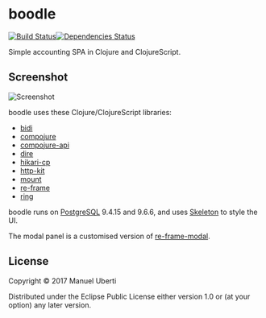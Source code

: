 # boodle

[![Build Status](https://travis-ci.org/manuel-uberti/boodle.svg?branch=master)](https://travis-ci.org/manuel-uberti/boodle)[![Dependencies Status](https://versions.deps.co/manuel-uberti/boodle/status.svg)](https://versions.deps.co/manuel-uberti/boodle)

Simple accounting SPA in Clojure and ClojureScript.

## Screenshot
![Screenshot](https://github.com/manuel-uberti/boodle/blob/master/screenshot.png)

boodle uses these Clojure/ClojureScript libraries:

- [bidi](https://github.com/juxt/bidi)
- [compojure](https://github.com/weavejester/compojure)
- [compojure-api](https://github.com/metosin/compojure-api)
- [dire](https://github.com/MichaelDrogalis/dire)
- [hikari-cp](https://github.com/tomekw/hikari-cp)
- [http-kit](http://www.http-kit.org/)
- [mount](https://github.com/tolitius/mount)
- [re-frame](https://github.com/Day8/re-frame)
- [ring](https://github.com/ring-clojure/ring)

boodle runs on [PostgreSQL](https://www.postgresql.org) 9.4.15 and 9.6.6, and
uses [Skeleton](http://getskeleton.com/) to style the UI.

The modal panel is a customised version of [re-frame-modal](https://github.com/benhowell/re-frame-modal).

## License

Copyright © 2017 Manuel Uberti

Distributed under the Eclipse Public License either version 1.0 or (at
your option) any later version.
